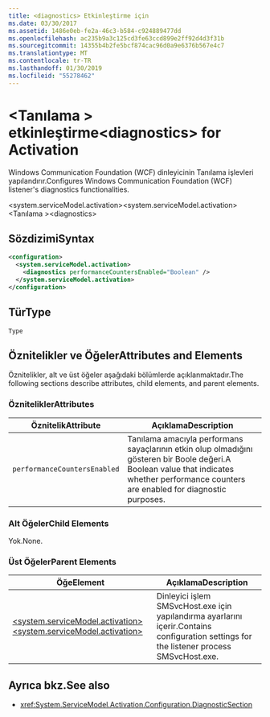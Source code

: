 ```yaml
---
title: <diagnostics> Etkinleştirme için
ms.date: 03/30/2017
ms.assetid: 1486e0eb-fe2a-46c3-b584-c924889477dd
ms.openlocfilehash: ac235b9a3c125cd3fe63ccd899e2ff92d4d3f31b
ms.sourcegitcommit: 14355b4b2fe5bcf874cac96d0a9e6376b567e4c7
ms.translationtype: MT
ms.contentlocale: tr-TR
ms.lasthandoff: 01/30/2019
ms.locfileid: "55278462"
---
```

# <a name="diagnostics-for-activation"></a><span data-ttu-id="2b44c-102">\<Tanılama > etkinleştirme</span><span class="sxs-lookup"><span data-stu-id="2b44c-102">\<diagnostics> for Activation</span></span>
<span data-ttu-id="2b44c-103">Windows Communication Foundation (WCF) dinleyicinin Tanılama işlevleri yapılandırır.</span><span class="sxs-lookup"><span data-stu-id="2b44c-103">Configures Windows Communication Foundation (WCF) listener's diagnostics functionalities.</span></span>  
  
 <span data-ttu-id="2b44c-104">\<system.serviceModel.activation></span><span class="sxs-lookup"><span data-stu-id="2b44c-104">\<system.serviceModel.activation></span></span>  
<span data-ttu-id="2b44c-105">\<Tanılama ></span><span class="sxs-lookup"><span data-stu-id="2b44c-105">\<diagnostics></span></span>  
  
## <a name="syntax"></a><span data-ttu-id="2b44c-106">Sözdizimi</span><span class="sxs-lookup"><span data-stu-id="2b44c-106">Syntax</span></span>  
  
```xml  
<configuration>
  <system.serviceModel.activation>
    <diagnostics performanceCountersEnabled="Boolean" />
  </system.serviceModel.activation>
</configuration>
```  
  
## <a name="type"></a><span data-ttu-id="2b44c-107">Tür</span><span class="sxs-lookup"><span data-stu-id="2b44c-107">Type</span></span>  
 `Type`  
  
## <a name="attributes-and-elements"></a><span data-ttu-id="2b44c-108">Öznitelikler ve Öğeler</span><span class="sxs-lookup"><span data-stu-id="2b44c-108">Attributes and Elements</span></span>  
 <span data-ttu-id="2b44c-109">Öznitelikler, alt ve üst öğeler aşağıdaki bölümlerde açıklanmaktadır.</span><span class="sxs-lookup"><span data-stu-id="2b44c-109">The following sections describe attributes, child elements, and parent elements.</span></span>  
  
### <a name="attributes"></a><span data-ttu-id="2b44c-110">Öznitelikler</span><span class="sxs-lookup"><span data-stu-id="2b44c-110">Attributes</span></span>  
  
|<span data-ttu-id="2b44c-111">Öznitelik</span><span class="sxs-lookup"><span data-stu-id="2b44c-111">Attribute</span></span>|<span data-ttu-id="2b44c-112">Açıklama</span><span class="sxs-lookup"><span data-stu-id="2b44c-112">Description</span></span>|  
|---------------|-----------------|  
|`performanceCountersEnabled`|<span data-ttu-id="2b44c-113">Tanılama amacıyla performans sayaçlarının etkin olup olmadığını gösteren bir Boole değeri.</span><span class="sxs-lookup"><span data-stu-id="2b44c-113">A Boolean value that indicates whether performance counters are enabled for diagnostic purposes.</span></span>|  
  
### <a name="child-elements"></a><span data-ttu-id="2b44c-114">Alt Öğeler</span><span class="sxs-lookup"><span data-stu-id="2b44c-114">Child Elements</span></span>  
 <span data-ttu-id="2b44c-115">Yok.</span><span class="sxs-lookup"><span data-stu-id="2b44c-115">None.</span></span>  
  
### <a name="parent-elements"></a><span data-ttu-id="2b44c-116">Üst Öğeler</span><span class="sxs-lookup"><span data-stu-id="2b44c-116">Parent Elements</span></span>  
  
|<span data-ttu-id="2b44c-117">Öğe</span><span class="sxs-lookup"><span data-stu-id="2b44c-117">Element</span></span>|<span data-ttu-id="2b44c-118">Açıklama</span><span class="sxs-lookup"><span data-stu-id="2b44c-118">Description</span></span>|  
|-------------|-----------------|  
|[<span data-ttu-id="2b44c-119">\<system.serviceModel.activation></span><span class="sxs-lookup"><span data-stu-id="2b44c-119">\<system.serviceModel.activation></span></span>](../../../../../docs/framework/configure-apps/file-schema/wcf/system-servicemodel-activation.md)|<span data-ttu-id="2b44c-120">Dinleyici işlem SMSvcHost.exe için yapılandırma ayarlarını içerir.</span><span class="sxs-lookup"><span data-stu-id="2b44c-120">Contains configuration settings for the listener process SMSvcHost.exe.</span></span>|  
  
## <a name="see-also"></a><span data-ttu-id="2b44c-121">Ayrıca bkz.</span><span class="sxs-lookup"><span data-stu-id="2b44c-121">See also</span></span>
- <xref:System.ServiceModel.Activation.Configuration.DiagnosticSection>
